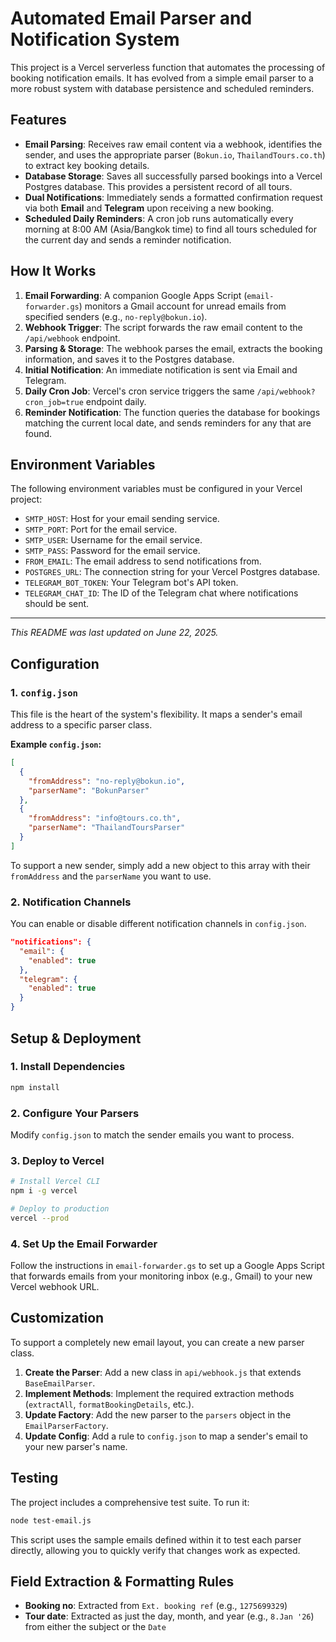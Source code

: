 # Automated Email Parser and Notification System

This project is a Vercel serverless function that automates the processing of booking notification emails. It has evolved from a simple email parser to a more robust system with database persistence and scheduled reminders.

## Features

- **Email Parsing**: Receives raw email content via a webhook, identifies the sender, and uses the appropriate parser (`Bokun.io`, `ThailandTours.co.th`) to extract key booking details.
- **Database Storage**: Saves all successfully parsed bookings into a Vercel Postgres database. This provides a persistent record of all tours.
- **Dual Notifications**: Immediately sends a formatted confirmation request via both **Email** and **Telegram** upon receiving a new booking.
- **Scheduled Daily Reminders**: A cron job runs automatically every morning at 8:00 AM (Asia/Bangkok time) to find all tours scheduled for the current day and sends a reminder notification.

## How It Works

1.  **Email Forwarding**: A companion Google Apps Script (`email-forwarder.gs`) monitors a Gmail account for unread emails from specified senders (e.g., `no-reply@bokun.io`).
2.  **Webhook Trigger**: The script forwards the raw email content to the `/api/webhook` endpoint.
3.  **Parsing & Storage**: The webhook parses the email, extracts the booking information, and saves it to the Postgres database.
4.  **Initial Notification**: An immediate notification is sent via Email and Telegram.
5.  **Daily Cron Job**: Vercel's cron service triggers the same `/api/webhook?cron_job=true` endpoint daily.
6.  **Reminder Notification**: The function queries the database for bookings matching the current local date, and sends reminders for any that are found.

## Environment Variables

The following environment variables must be configured in your Vercel project:

- `SMTP_HOST`: Host for your email sending service.
- `SMTP_PORT`: Port for the email service.
- `SMTP_USER`: Username for the email service.
- `SMTP_PASS`: Password for the email service.
- `FROM_EMAIL`: The email address to send notifications from.
- `POSTGRES_URL`: The connection string for your Vercel Postgres database.
- `TELEGRAM_BOT_TOKEN`: Your Telegram bot's API token.
- `TELEGRAM_CHAT_ID`: The ID of the Telegram chat where notifications should be sent.
---
*This README was last updated on June 22, 2025.*

## Configuration

### 1. `config.json`

This file is the heart of the system's flexibility. It maps a sender's email address to a specific parser class.

**Example `config.json`:**
```json
[
  {
    "fromAddress": "no-reply@bokun.io",
    "parserName": "BokunParser"
  },
  {
    "fromAddress": "info@tours.co.th",
    "parserName": "ThailandToursParser"
  }
]
```
To support a new sender, simply add a new object to this array with their `fromAddress` and the `parserName` you want to use.

### 2. Notification Channels

You can enable or disable different notification channels in `config.json`.

```json
"notifications": {
  "email": {
    "enabled": true
  },
  "telegram": {
    "enabled": true
  }
}
```

## Setup & Deployment

### 1. Install Dependencies
```bash
npm install
```

### 2. Configure Your Parsers
Modify `config.json` to match the sender emails you want to process.

### 3. Deploy to Vercel
```bash
# Install Vercel CLI
npm i -g vercel

# Deploy to production
vercel --prod
```

### 4. Set Up the Email Forwarder
Follow the instructions in `email-forwarder.gs` to set up a Google Apps Script that forwards emails from your monitoring inbox (e.g., Gmail) to your new Vercel webhook URL.

## Customization

To support a completely new email layout, you can create a new parser class.

1.  **Create the Parser**: Add a new class in `api/webhook.js` that extends `BaseEmailParser`.
2.  **Implement Methods**: Implement the required extraction methods (`extractAll`, `formatBookingDetails`, etc.).
3.  **Update Factory**: Add the new parser to the `parsers` object in the `EmailParserFactory`.
4.  **Update Config**: Add a rule to `config.json` to map a sender's email to your new parser's name.

## Testing

The project includes a comprehensive test suite. To run it:
```bash
node test-email.js
```
This script uses the sample emails defined within it to test each parser directly, allowing you to quickly verify that changes work as expected.

## Field Extraction & Formatting Rules

- **Booking no**: Extracted from `Ext. booking ref` (e.g., `1275699329`)
- **Tour date**: Extracted as just the day, month, and year (e.g., `8.Jan '26`) from either the subject or the `Date`